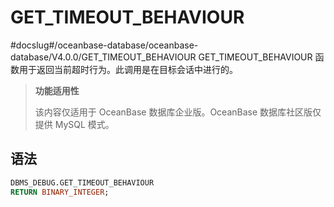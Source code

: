 GET_TIMEOUT_BEHAVIOUR 
==========================================
#docslug#/oceanbase-database/oceanbase-database/V4.0.0/GET_TIMEOUT_BEHAVIOUR
GET_TIMEOUT_BEHAVIOUR 函数用于返回当前超时行为。此调用是在目标会话中进行的。

>**功能适用性**
>
>该内容仅适用于 OceanBase 数据库企业版。OceanBase 数据库社区版仅提供 MySQL 模式。

语法 
-----------

```sql
DBMS_DEBUG.GET_TIMEOUT_BEHAVIOUR
RETURN BINARY_INTEGER;
```



